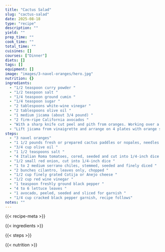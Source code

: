 ```yaml
---
title: "Cactus Salad"
slug: "cactus-salad"
date: 2025-08-18
type: "recipe"
description: ""
yield: ""
prep_time: ""
cook_time: ""
total_time: ""
cuisines: []
courses: ["Dinner"]
diets: []
tags: []
equipment: []
image: "images/3-navel-oranges/hero.jpg"
nutrition: {}
ingredients:
  - "1/2 teaspoon curry powder "
  - "1/2 teaspoon salt "
  - "1/4 teaspoon ground cumin "
  - "1/4 teaspoon sugar "
  - "2 tablespoons white-wine vinegar "
  - "2 tablespoons olive oil "
  - "1 medium jicama (about 3/4 pound) "
  - "2 firm-ripe California avocados "
  - "With a sharp knife cut peel and pith from oranges. Working over a bowl, cut sections free from membranes and squeeze enough juice from membranes to measure 1/4 cup. In a bowl whisk together orange juice, curry powder, salt, cumin, sugar, and vinegar. Add oil in a stream, whisking until emulsified. Peel jicama and halve lengthwise. Thinly slice jicama crosswise and add to vinaigrette, tossing to combine. Halve, pit, and peel avocados and thinly slice crosswise. "
  - "Lift jicama from vinaigrette and arrange on 4 plates with orange sections and avocado. Pour remaining vinaigrette over and around salads."
steps:
  - "3 navel oranges"
  - "1 1/2 pounds fresh or prepared cactus paddles or nopales, needles removed "
  - "3/4 cup olive oil "
  - "1 1/2 teaspoons salt "
  - "4 Italian Roma tomatoes, cored, seeded and cut into 1/4-inch dice "
  - "1/2 small red onion, cut into 1/4-inch dice "
  - "1 to 2 medium serrano chiles, stemmed, seeded and finely diced "
  - "2 bunches cilantro, leaves only, chopped "
  - "1/2 cup finely grated Cotija or Anejo cheese "
  - "1/2 cup red wine vinegar "
  - "1 teaspoon freshly ground black pepper "
  - "4 to 6 lettuce leaves "
  - "1 avocado, peeled, seeded and sliced for garnish "
  - "1/4 cup cracked black pepper garnish, recipe follows"
notes: ""
---
```

{{< recipe-meta >}}

{{< ingredients >}}

{{< steps >}}

{{< nutrition >}}
